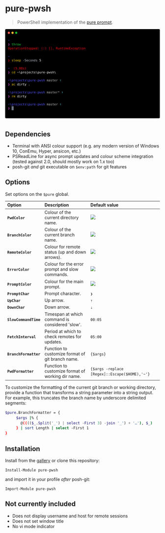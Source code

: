 # pure-pwsh

> PowerShell implementation of the [pure prompt](https://github.com/sindresorhus/pure).

![](screenshot.svg)

## Dependencies

- Terminal with ANSI colour support
  (e.g. any modern version of Windows 10, ConEmu, Hyper, ansicon, etc.)
- PSReadLine for async prompt updates and colour scheme integration
  (tested against 2.0, should mostly work on 1.x too)
- posh-git _and_ git executable on `$env:path` for git features

## Options

Set options on the `$pure` global.

| Option                | Description                                       | Default value                                       |
| :-------------------- | :-------------------------------------------------| :-------------------------------------------------- |
| **`PwdColor`**        | Colour of the current directory name.             | <img src="https://placehold.it/16/0000aa?text=+"/>  |
| **`BranchColor`**     | Colour of the current branch name.                | <img src="https://placehold.it/16/aaaaaa?text=+"/>  |
| **`RemoteColor`**     | Colour for remote status (up and down arrows).    | <img src="https://placehold.it/16/00aaaa?text=+"/>  |
| **`ErrorColor`**      | Colour for the error prompt and slow commands.    | <img src="https://placehold.it/16/aa0000?text=+"/>  |
| **`PromptColor`**     | Colour for the main prompt.                       | <img src="https://placehold.it/16/aa00aa?text=+"/>  |
| **`PromptChar`**      | Prompt character.                                 | `❯`                                                 |
| **`UpChar`**          | Up arrow.                                         | `⇡`                                                 |
| **`DownChar`**        | Down arrow.                                       | `⇣`                                                 |
| **`SlowCommandTime`** | Timespan at which command is considered 'slow'.   | `00:05`                                             |
| **`FetchInterval  `** | Period at which to check remotes for updates.     | `05:00`                                             |
| **`BranchFormatter`** | Function to customize format of git branch name.  | `{$args}`                                           |
| **`PwdFormatter`**    | Function to customize format of working dir name. | `{$args -replace [Regex]::Escape($HOME),'~'}`       |

To customize the formatting of the current git branch or working directory, provide a function that
transforms a string parameter into a string output. For example, this truncates the branch name by
underscore delimited segments:

```sh
$pure.BranchFormatter = {
     $args |% {
       @(((($_.Split('_') | select -First 3) -join '_') + '…'), $_)
     } | sort Length | select -First 1
}
  ```

## Installation

Install from the [gallery](https://www.powershellgallery.com/packages/pure-pwsh) or clone this repository:

```shell
Install-Module pure-pwsh
```

and import it in your profile _after_ posh-git:

```shell
Import-Module pure-pwsh
```

## Not currently included

- Does not display username and host for remote sessions
- Does not set window title
- No vi mode indicator
